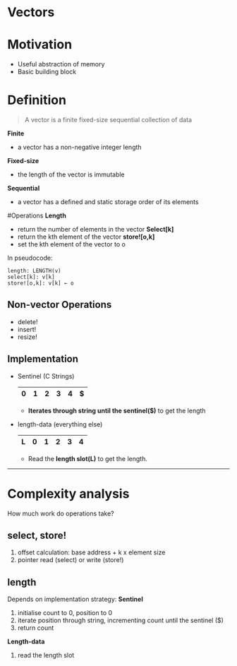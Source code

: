 # Vectors

# Motivation
- Useful abstraction of memory
- Basic building block

# Definition
> A vector is a finite fixed-size sequential collection of data

**Finite**
- a vector has a non-negative integer length

**Fixed-size**
- the length of the vector is immutable

**Sequential**
- a vector has a defined and static storage order of its elements

#Operations
**Length**
- return the number of elements in the vector
**Select[k]**
- return the kth element of the vector
**store![o,k]**
- set the kth element of the vector to o

In pseudocode:
```
length: LENGTH(v)
select[k]: v[k]
store![o,k]: v[k] ← o
```

## Non-vector Operations
- delete!
- insert!
- resize!

## Implementation

*	Sentinel (C Strings)

	| 0 |1 |2 |3 |4| $ |
	|---|---|---|---|---|---|

	*	**Iterates through string until the sentinel($)** to get the length

* 	length-data (everything else)

	|L| 0 |1 |2 |3 |4|
	|---|---|---|---|---|---|

	*	Read the **length slot(L)** to get the length.

---

# Complexity analysis
How much work do operations take?

## select, store!
1. offset calculation: base address + k x element size
2. pointer read (select) or write (store!)

## length
Depends on implementation strategy:
**Sentinel**
1. initialise count to 0, position to 0
2. iterate position through string, incrementing count until the sentinel ($)
3. return count

**Length-data**
1. read the length slot
